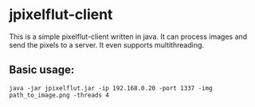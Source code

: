 # jpixelflut-client
This is a simple pixelflut-client written in java.
It can process images and send the pixels to a server. It even supports multithreading.

## Basic usage:
```console
java -jar jpixelflut.jar -ip 192.168.0.20 -port 1337 -img path_to_image.png -threads 4
```
